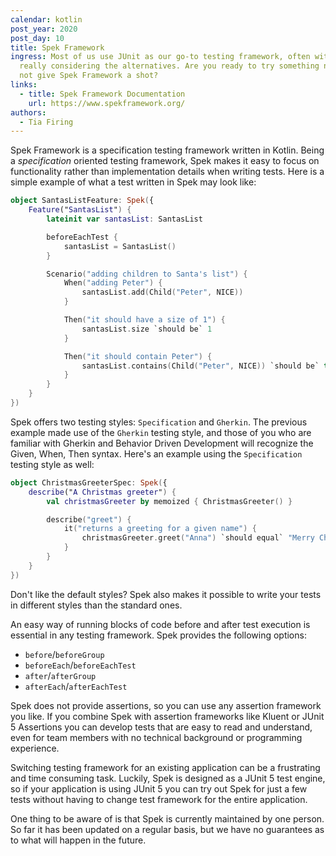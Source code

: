 ```yaml
---
calendar: kotlin
post_year: 2020
post_day: 10
title: Spek Framework
ingress: Most of us use JUnit as our go-to testing framework, often without
  really considering the alternatives. Are you ready to try something new? Why
  not give Spek Framework a shot?
links:
  - title: Spek Framework Documentation
    url: https://www.spekframework.org/
authors:
  - Tia Firing
---
```

Spek Framework is a specification testing framework written in Kotlin. Being a *specification* oriented testing framework, Spek makes it easy to focus on functionality rather than implementation details when writing tests. Here is a simple example of what a test written in Spek may look like: 

```kotlin
object SantasListFeature: Spek({
    Feature("SantasList") {
        lateinit var santasList: SantasList

        beforeEachTest {
    	    santasList = SantasList()
        }

        Scenario("adding children to Santa's list") {
            When("adding Peter") {
                santasList.add(Child("Peter", NICE))
            }

            Then("it should have a size of 1") {
                santasList.size `should be` 1
            }

            Then("it should contain Peter") {
                santasList.contains(Child("Peter", NICE)) `should be` true
            }
        }
    }
})
```

Spek offers two testing styles: `Specification` and `Gherkin`. The previous example made use of the `Gherkin` testing style, and those of you who are familiar with Gherkin and Behavior Driven Development will recognize the Given, When, Then syntax. Here's an example using the `Specification` testing style as well: 

```kotlin
object ChristmasGreeterSpec: Spek({
    describe("A Christmas greeter") {
        val christmasGreeter by memoized { ChristmasGreeter() }

        describe("greet") {
            it("returns a greeting for a given name") {
                christmasGreeter.greet("Anna") `should equal` "Merry Christmas, Anna!"
            }
        }
    }
})
```

Don't like the default styles? Spek also makes it possible to write your tests in different styles than the standard ones.

An easy way of running blocks of code before and after test execution is essential in any testing framework. Spek provides the following options: 

* `before`/`beforeGroup`
* `beforeEach`/`beforeEachTest`
* `after`/`afterGroup`
* `afterEach`/`afterEachTest`

Spek does not provide assertions, so you can use any assertion framework you like. If you combine Spek with assertion frameworks like Kluent or JUnit 5 Assertions you can develop tests that are easy to read and understand, even for team members with no technical background or programming experience. 

Switching testing framework for an existing application can be a frustrating and time consuming task. Luckily, Spek is designed as a JUnit 5 test engine, so if your application is using JUnit 5 you can try out Spek for just a few tests without having to change test framework for the entire application. 

One thing to be aware of is that Spek is currently maintained by one person. So far it has been updated on a regular basis, but we have no guarantees as to what will happen in the future. 